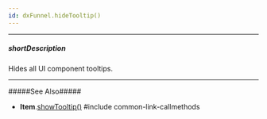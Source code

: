 ```yaml
---
id: dxFunnel.hideTooltip()
---
```

---
##### shortDescription
Hides all UI component tooltips.

---
#####See Also#####
- **Item**.[showTooltip()](/api-reference/20%20Data%20Visualization%20Widgets/dxFunnel/6%20Item/3%20Methods/showTooltip().md '/Documentation/ApiReference/UI_Components/dxFunnel/Item/Methods/#showTooltip')
#include common-link-callmethods
